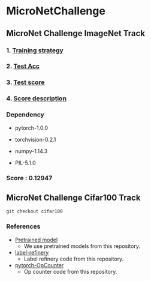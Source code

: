 # MicroNetChallenge

## MicroNet Challenge ImageNet Track

### 1. [Training strategy](./Train.md)
### 2. [Test Acc](Test.md)
### 3. [Test score](Score.md)
### 4. [Score description](Description.md)

### Dependency

* pytorch-1.0.0

* torchvision-0.2.1

* numpy-1.14.3

* PIL-5.1.0

### Score : 0.12947

## MicroNet Challenge Cifar100 Track
```
git checkout cifar100
```

### References
* [Pretrained model](https://github.com/rwightman/gen-efficientnet-pytorch) 
  * We use pretrained models from this repository.
* [label-refinery](https://github.com/hessamb/label-refinery) 
  * Label refinery code from this repository.
* [pytorch-OpCounter](https://github.com/Lyken17/pytorch-OpCounter) 
  * Op counter code from this repository.

